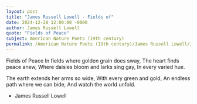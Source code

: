 ```yaml
---
layout: post
title: "James Russell Lowell - Fields of"
date: 2024-12-28 12:00:00 -0000
author: James Russell Lowell
quote: "Fields of Peace"
subject: American Nature Poets (19th century)
permalink: /American Nature Poets (19th century)/James Russell Lowell/James Russell Lowell - Fields of
---
```


Fields of Peace
In fields where golden grain does sway,
   The heart finds peace anew,
Where daisies bloom and larks sing gay,
   In every varied hue.

The earth extends her arms so wide,
   With every green and gold,
An endless path where we can bide,
   And watch the world unfold.


- James Russell Lowell
